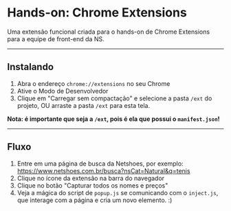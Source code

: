 # Hands-on: Chrome Extensions

Uma extensão funcional criada para o hands-on de Chrome Extensions para a equipe de front-end da NS.

---

## Instalando

1.  Abra o endereço `chrome://extensions` no seu Chrome
2.  Ative o Modo de Desenvolvedor
3.  Clique em "Carregar sem compactação" e selecione a pasta `/ext` do projeto, OU arraste a pasta `/ext` para esta tela.

**Nota: é importante que seja a `/ext`, pois é ela que possui o `manifest.json`!**

---

## Fluxo

1.  Entre em uma página de busca da Netshoes, por exemplo: https://www.netshoes.com.br/busca?nsCat=Natural&q=tenis
2.  Clique no ícone da extensão na barra do navegador
3.  Clique no botão "Capturar todos os nomes e preços"
4.  Veja a mágica do script de `popup.js` se comunicando com o `inject.js`, que interage com a página e cria um novo elemento. :)
